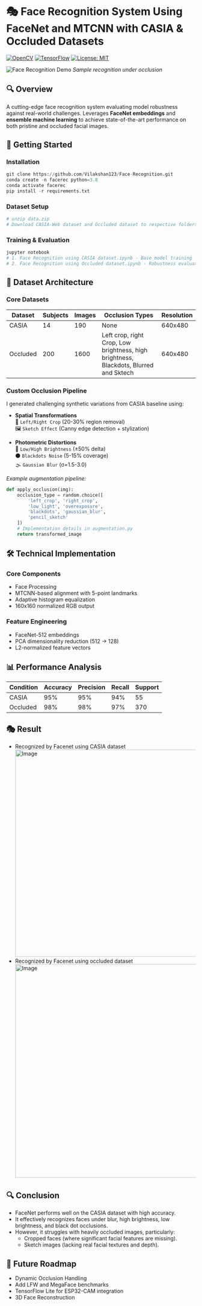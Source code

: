 # 🎭 Face Recognition System Using FaceNet and MTCNN with CASIA & Occluded Datasets

[![OpenCV](https://img.shields.io/badge/OpenCV-5.0%2B-green)](https://opencv.org/)
[![TensorFlow](https://img.shields.io/badge/TensorFlow-2.18%2B-orange)](https://www.tensorflow.org/)
[![License: MIT](https://img.shields.io/badge/License-MIT-blue.svg)](https://opensource.org/licenses/MIT)

![Face Recognition Demo](demo.gif) *Sample recognition under occlusion*

## 🔍 Overview
A cutting-edge face recognition system evaluating model robustness against real-world challenges. Leverages **FaceNet embeddings** and **ensemble machine learning** to achieve state-of-the-art performance on both pristine and occluded facial images.

## 🚀 Getting Started
### Installation
```python
git clone https://github.com/Vilakshan123/Face-Recognition.git
conda create -n facerec python=3.8
conda activate facerec
pip install -r requirements.txt

```
### Dataset Setup
```python
# unzip data.zip
# Download CASIA-Web dataset and Occluded dataset to respective folders
```
### Training & Evaluation
``` python
jupyter notebook
# 1. Face Recognition using CASIA dataset.ipynb - Base model training
# 2. Face Recognition using Occluded dataset.ipynb - Robustness evaluation
```

## 📂 Dataset Architecture
### **Core Datasets**
| Dataset      | Subjects | Images | Occlusion Types                                                                           | Resolution |
|--------------|----------|--------|-------------------------------------------------------------------------------------------|------------|
| CASIA        | 14       | 190    | None                                                                                      | 640x480    |
| Occluded     | 200      | 1600   | Left crop, right Crop,  Low brightness, high brightness, Blackdots, Blurred and Sktech    | 640x480    |

### **Custom Occlusion Pipeline**
I generated challenging synthetic variations from CASIA baseline using:
- **Spatial Transformations**  
  🌄 `Left/Right Crop` (20-30% region removal)  
  🖼️ `Sketch Effect` (Canny edge detection + stylization)
  
- **Photometric Distortions**  
  🔆 `Low/High Brightness` (±50% delta)  
  ⚫ `Blackdots Noise` (5-15% coverage)  
  🌫️ `Gaussian Blur` (σ=1.5-3.0)

*Example augmentation pipeline:*
```python
def apply_occlusion(img):
    occlusion_type = random.choice([
        'left_crop', 'right_crop', 
        'low_light', 'overexposure',
        'blackdots', 'gaussian_blur',
        'pencil_sketch'
    ])
    # Implementation details in augmentation.py
    return transformed_image
```


## 🛠 Technical Implementation

### Core Components
   - Face Processing
   - MTCNN-based alignment with 5-point landmarks
   - Adaptive histogram equalization
   - 160x160 normalized RGB output

### Feature Engineering
  - FaceNet-512 embeddings
  - PCA dimensionality reduction (512 → 128)
  - L2-normalized feature vectors

## 📊 Performance Analysis

| Condition    | Accuracy  | Precision | Recall      | Support    |
|--------------|---------- |--------   |-------------|------------|
| CASIA        |    95%    |    95%    |      94%    |    55      |
| Occluded     |    98%    |    98%    |      97%    |    370     |

## 🎭 Result
- Recognized by Facenet using CASIA dataset <img width="551" alt="Image" src="https://github.com/user-attachments/assets/c5e534c1-8072-4695-94ef-e70dba49aab0" />
- Recognized by Facenet using occluded dataset <img width="568" alt="Image" src="https://github.com/user-attachments/assets/184a37d0-e21c-458d-829b-682884b09681" />

## 🔍 Conclusion
  - FaceNet performs well on the CASIA dataset with high accuracy.
  - It effectively recognizes faces under blur, high brightness, low brightness, and black dot occlusions.
  - However, it struggles with heavily occluded images, particularly:
    - Cropped faces (where significant facial features are missing).
    - Sketch images (lacking real facial textures and depth).

## 🌟 Future Roadmap
   - Dynamic Occlusion Handling
   - Add LFW and MegaFace benchmarks
   - TensorFlow Lite for ESP32-CAM integration
   - 3D Face Reconstruction


